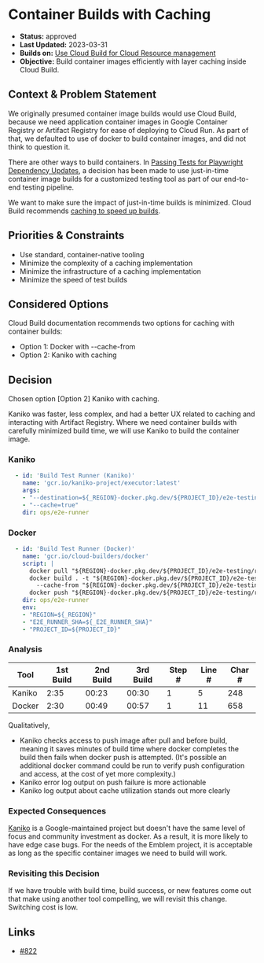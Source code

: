 # Container Builds with Caching

* **Status:** approved
* **Last Updated:** 2023-03-31
* **Builds on:** [Use Cloud Build for Cloud Resource management](2021-05-pipelines.md)
* **Objective:** Build container images efficiently with layer caching inside Cloud Build.

## Context & Problem Statement

We originally presumed container image builds would use Cloud Build, because we
need application container images in Google Container Registry or Artifact
Registry for ease of deploying to Cloud Run. As part of that, we defaulted to
use of docker to build container images, and did not think to question it.

There are other ways to build containers. In [Passing Tests for Playwright Dependency Updates](2023-03-31-playwright-dependencies.md), a decision has been made to use
just-in-time container image builds for a customized testing tool as part of our
end-to-end testing pipeline.

We want to make sure the impact of just-in-time builds is minimized. Cloud Build
recommends [caching to speed up builds](https://cloud.google.com/build/docs/optimize-builds/speeding-up-builds).

## Priorities & Constraints <!-- optional -->

* Use standard, container-native tooling
* Minimize the complexity of a caching implementation
* Minimize the infrastructure of a caching implementation
* Minimize the speed of test builds

## Considered Options

Cloud Build documentation recommends two options for caching with container builds:

* Option 1: Docker with --cache-from
* Option 2: Kaniko with caching

## Decision

Chosen option [Option 2] Kaniko with caching.

Kaniko was faster, less complex, and had a better UX related to caching and
interacting with Artifact Registry. Where we need container builds with carefully
minimized build time, we will use Kaniko to build the container image.

### Kaniko

```yaml
  - id: 'Build Test Runner (Kaniko)'
    name: 'gcr.io/kaniko-project/executor:latest'
    args:
    - "--destination=${_REGION}-docker.pkg.dev/${PROJECT_ID}/e2e-testing/runner:kaniko-${_E2E_RUNNER_SHA}"
    - "--cache=true"
    dir: ops/e2e-runner
```

### Docker

```yaml
  - id: 'Build Test Runner (Docker)'
    name: 'gcr.io/cloud-builders/docker'
    script: |
      docker pull "${REGION}-docker.pkg.dev/${PROJECT_ID}/e2e-testing/runner:docker-${E2E_RUNNER_SHA}" || exit 0
      docker build . -t "${REGION}-docker.pkg.dev/${PROJECT_ID}/e2e-testing/runner:docker-${E2E_RUNNER_SHA}" \
        --cache-from "${REGION}-docker.pkg.dev/${PROJECT_ID}/e2e-testing/runner:docker-${E2E_RUNNER_SHA}"
      docker push "${REGION}-docker.pkg.dev/${PROJECT_ID}/e2e-testing/runner:docker-${E2E_RUNNER_SHA}"
    dir: ops/e2e-runner
    env:
    - "REGION=${_REGION}"
    - "E2E_RUNNER_SHA=${_E2E_RUNNER_SHA}"
    - "PROJECT_ID=${PROJECT_ID}"
```

### Analysis

|  Tool  | 1st Build | 2nd Build | 3rd Build | Step # | Line # | Char # |
| ------ | --------- | --------- | --------- | ------ | ------ | ------ |
| Kaniko |   2:35    |  00:23    |  00:30    |   1    |   5    |  248   |
| Docker |   2:30    |  00:49    |  00:57    |   1    |   11   |  658   |

Qualitatively,

* Kaniko checks access to push image after pull and before build, meaning it saves
  minutes of build time where docker completes the build then fails when docker
  push is attempted. (It's possible an additional docker command could be run to
  verify push configuration and access, at the cost of yet more complexity.)
* Kaniko error log output on push failure is more actionable
* Kaniko log output about cache utilization stands out more clearly

### Expected Consequences <!-- optional -->

[Kaniko](https://github.com/GoogleContainerTools/kaniko) is a Google-maintained
project but doesn't have the same level of focus and community investment as docker.
As a result, it is more likely to have edge case bugs. For the needs of the Emblem
project, it is acceptable as long as the specific container images we need to build
will work.

### Revisiting this Decision <!-- optional -->

If we have trouble with build time, build success, or new features come out that
make using another tool compelling, we will revisit this change. Switching cost
is low.

## Links

* [#822](https://github.com/GoogleCloudPlatform/emblem/pull/822)